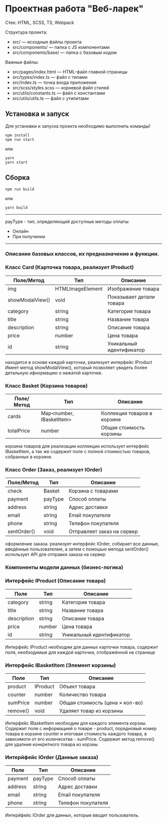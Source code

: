 # Проектная работа "Веб-ларек"

Стек: HTML, SCSS, TS, Webpack

Структура проекта:
- src/ — исходные файлы проекта
- src/components/ — папка с JS компонентами
- src/components/base/ — папка с базовым кодом

Важные файлы:
- src/pages/index.html — HTML-файл главной страницы
- src/types/index.ts — файл с типами
- src/index.ts — точка входа приложения
- src/scss/styles.scss — корневой файл стилей
- src/utils/constants.ts — файл с константами
- src/utils/utils.ts — файл с утилитами

## Установка и запуск
Для установки и запуска проекта необходимо выполнить команды!

```
npm install
npm run start
```

или

```
yarn
yarn start
```
## Сборка

```
npm run build
```

или

```
yarn build
```
---

payType - тип, определяющий доступные методы оплаты:
- Онлайн 
- При получении

--- 

### Описание базовых классов, их предназначение и функции.

### Класс Card (Карточка товара, реализует IProduct)
| Поле/Метод       | Тип              | Описание                 |
|-----------------|-----------------|-------------------------|
| img            | HTMLImageElement | Изображение товара      |
| showModalView() | void            | Показывает детали товара |
| category       | string          | Категория товара        |
| title         | string          | Название товара         |
| description   | string          | Описание товара         |
| price         | number          | Цена товара             |
| id           | string          | Уникальный идентификатор |

находится в основе каждой карточки, реализует интерфейс IProduct
Имеет метод showModalView(), который позволяет увидеть более детальную ифнормацию
о нажатой карточке.

###  Класс Basket (Корзина товаров)
| Поле/Метод  | Тип                        | Описание                    |
|------------|---------------------------|-----------------------------|
| cards      | Map<number, IBasketItem>  | Коллекция товаров в корзине |
| totalPrice | number                     | Общая стоимость корзины     |

корзина товаров для реализации коллекции использует интерфейс IBasketItem, а так же содержит поле с полной стоимостью товаров, собранных в корзине.

### Класс Order (Заказ, реализует IOrder)
| Поле/Метод  | Тип     | Описание                   |
|------------|--------|--------------------------|
| check      | Basket | Корзина с товарами       |
| payment    | payType | Способ оплаты            |
| address    | string | Адрес доставки           |
| email      | string | Email покупателя         |
| phone      | string | Телефон покупателя       |
| sentOrder() | void   | Отправляет заказ на сервер |

оформление заказа. реализует интерфейс IOrder, собирает все данные, введённые пользователме, а затем с помошью метода sentOrder() использует API для отправки заказа на сервер

### Компоненты модели данных (бизнес-логика)

### Интерфейс IProduct (Описание товара)
| Поле        | Тип     | Описание             |
|------------|--------|----------------------|
| category   | string | Категория товара     |
| title      | string | Название товара      |
| description| string | Описание товара      |
| price      | number | Цена товара          |
| id         | string | Уникальный идентификатор |

Интерфейс IProduct необходим для данных карточки товара, содержит поля, необходимые для каждой карточки, отображённой на странице

### Интерфейс IBasketItem (Элемент корзины)
| Поле      | Тип      | Описание                          |
|----------|---------|----------------------------------|
| product  | IProduct | Объект товара                    |
| counter  | number  | Количество товара                 |
| sumPrice | number  | Общая стоимость (цена × кол-во)   |
| remove() | void    | Удаляет товар из корзины          |

Интерфейс IBasketItem необходим для каждого элемента корзиы. Содержит поле с информацией о товаре - product, порядновый номер товара в корзине counter и итоговая стоимость каждого товара, в зависимоти от его колическтва - sumPrice. Содержит метод remove() для удалния конкретного товара из корзиы

### Интерйфейс IOrder (Данные заказа)
| Поле     | Тип     | Описание             |
|---------|--------|----------------------|
| payment | payType | Способ оплаты        |
| address | string | Адрес доставки       |
| email   | string | Email покупателя     |
| phone   | string | Телефон покупателя   |

Интерйфейс IOrder для данных, которые вводит пользователь. 